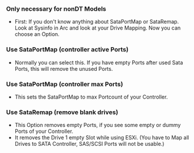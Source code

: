 ### Only necessary for nonDT Models

* First: If you don't know anything about SataPortMap or SataRemap. Look at Sysinfo in Arc and look at your Drive Mapping. Now you can choose an Option.

### Use SataPortMap (controller active Ports)

* Normally you can select this. If you have empty Ports after used Sata Ports, this will remove the unused Ports.

### Use SataPortMap (controller max Ports)

* This sets the SataPortMap to max Portcount of your Controller.

### Use SataRemap (remove blank drives)

* This Option removes empty Ports, if you see some empty or dummy Ports of your Controller.
* It removes the Drive 1 empty Slot while using ESXi. (You have to Map all Drives to SATA Controller, SAS/SCSI Ports will not be usable.)
